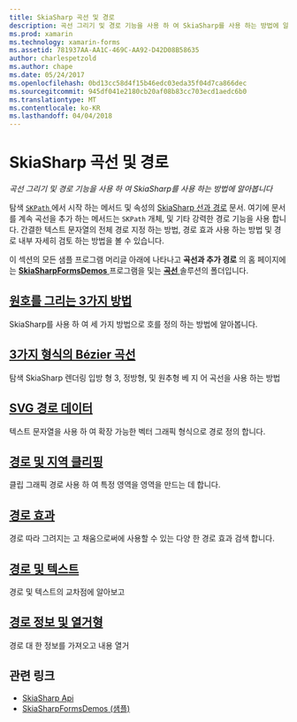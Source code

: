 ```yaml
---
title: SkiaSharp 곡선 및 경로
description: 곡선 그리기 및 경로 기능을 사용 하 여 SkiaSharp를 사용 하는 방법에 알아봅니다
ms.prod: xamarin
ms.technology: xamarin-forms
ms.assetid: 781937AA-AA1C-469C-AA92-D42D08B58635
author: charlespetzold
ms.author: chape
ms.date: 05/24/2017
ms.openlocfilehash: 0bd13cc58d4f15b46edc03eda35f04d7ca866dec
ms.sourcegitcommit: 945df041e2180cb20af08b83cc703ecd1aedc6b0
ms.translationtype: MT
ms.contentlocale: ko-KR
ms.lasthandoff: 04/04/2018
---
```

# <a name="skiasharp-curves-and-paths"></a>SkiaSharp 곡선 및 경로

_곡선 그리기 및 경로 기능을 사용 하 여 SkiaSharp를 사용 하는 방법에 알아봅니다_

탐색 [ `SKPath` ](https://developer.xamarin.com/api/type/SkiaSharp.SKPath/) 에서 시작 하는 메서드 및 속성의 [SkiaSharp 선과 경로](~/xamarin-forms/user-interface/graphics/skiasharp/paths/index.md) 문서. 여기에 문서를 계속 곡선을 추가 하는 메서드는 `SKPath` 개체, 및 기타 강력한 경로 기능을 사용 합니다. 간결한 텍스트 문자열의 전체 경로 지정 하는 방법, 경로 효과 사용 하는 방법 및 경로 내부 자세히 검토 하는 방법을 볼 수 있습니다.

이 섹션의 모든 샘플 프로그램 머리글 아래에 나타나고 **곡선과 추가 경로** 의 홈 페이지에는 [ **SkiaSharpFormsDemos** ](https://developer.xamarin.com/samples/xamarin-forms/SkiaSharpForms/Demos/) 프로그램을 및는 [ **곡선** ](https://github.com/xamarin/xamarin-forms-samples/tree/master/SkiaSharpForms/SkiaSharpFormsDemos/SkiaSharpFormsDemos/SkiaSharpFormsDemos/Curves) 솔루션의 폴더입니다.

## <a name="three-ways-to-draw-an-arcarcsmd"></a>[원호를 그리는 3가지 방법](arcs.md)

SkiaSharp를 사용 하 여 세 가지 방법으로 호를 정의 하는 방법에 알아봅니다.

## <a name="three-types-of-bzier-curvesbeziersmd"></a>[3가지 형식의 Bézier 곡선](beziers.md)

탐색 SkiaSharp 렌더링 입방 형 3, 정방형, 및 원추형 베 지 어 곡선을 사용 하는 방법

## <a name="svg-path-datapath-datamd"></a>[SVG 경로 데이터](path-data.md)

텍스트 문자열을 사용 하 여 확장 가능한 벡터 그래픽 형식으로 경로 정의 합니다.

## <a name="clipping-with-paths-and-regionsclippingmd"></a>[경로 및 지역 클리핑](clipping.md)

클립 그래픽 경로 사용 하 여 특정 영역을 영역을 만드는 데 합니다.

## <a name="path-effectseffectsmd"></a>[경로 효과](effects.md)

경로 따라 그려지는 고 채움으로써에 사용할 수 있는 다양 한 경로 효과 검색 합니다.

## <a name="paths-and-texttext-pathsmd"></a>[경로 및 텍스트](text-paths.md)

경로 및 텍스트의 교차점에 알아보고

## <a name="path-information-and-enumerationinformationmd"></a>[경로 정보 및 열거형](information.md)

경로 대 한 정보를 가져오고 내용 열거


## <a name="related-links"></a>관련 링크

- [SkiaSharp Api](https://developer.xamarin.com/api/root/SkiaSharp/)
- [SkiaSharpFormsDemos (샘플)](https://developer.xamarin.com/samples/xamarin-forms/SkiaSharpForms/Demos/)

